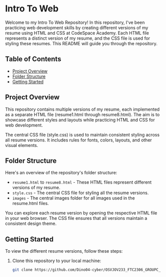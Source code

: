 # Intro To Web

Welcome to my Intro To Web Repository! In this repository, I've been practicing web development skills by creating different versions of my resume using HTML and CSS at CodeSpace Academy. Each HTML file represents a distinct version of my resume, and the CSS file is used for styling these resumes. This README will guide you through the repository.

## Table of Contents

- [Project Overview](#project-overview)
- [Folder Structure](#folder-structure)
- [Getting Started](#getting-started)

## Project Overview

This repository contains multiple versions of my resume, each implemented as a separate HTML file (resume1.html through resume8.html). The aim is to showcase different styles and layouts while practicing HTML and CSS for web development.

The central CSS file (style.css) is used to maintain consistent styling across all resume versions. It includes rules for fonts, colors, layouts, and other visual elements.

## Folder Structure

Here's an overview of the repository's folder structure:

- `resume1.html` to `resume8.html` - These HTML files represent different versions of my resume.
- `style.css` - The central CSS file for styling all the resume versions.
-  `images` - The central images folder for all images used in the resume.html files.

You can explore each resume version by opening the respective HTML file in your web browser. The CSS file ensures that all versions maintain a consistent design theme.

## Getting Started

To view the different resume versions, follow these steps:

1. Clone this repository to your local machine:

   ```bash
   git clone https://github.com/Dino04-cyber/OSVJOV233_FTC2306_GROUPC_Osvaldino-Jovete_ITW.git
